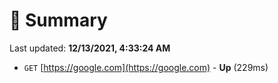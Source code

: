 # 📖 Summary
Last updated: **12/13/2021, 4:33:24 AM**

- `GET` [https://google.com](https://google.com) - **Up** (229ms)
